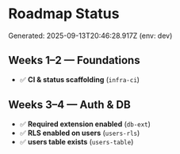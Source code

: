# Roadmap Status

Generated: 2025-09-13T20:46:28.917Z (env: dev)

## Weeks 1–2 — Foundations
- ✅ **CI & status scaffolding** (`infra-ci`)

## Weeks 3–4 — Auth & DB
- ✅ **Required extension enabled** (`db-ext`)
- ✅ **RLS enabled on users** (`users-rls`)
- ✅ **users table exists** (`users-table`)
